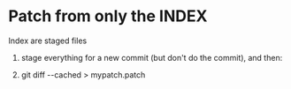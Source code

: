 Patch from only the INDEX
==========================

Index are staged files


1. stage everything for a new commit (but don't do the commit), and then:

2. git diff --cached > mypatch.patch